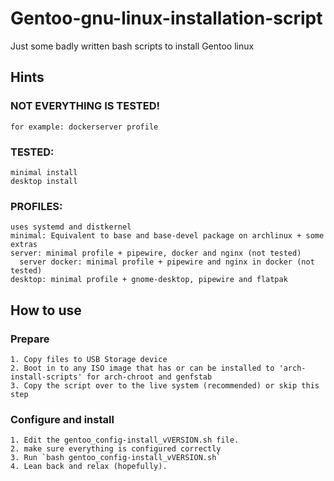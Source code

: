 # Gentoo-gnu-linux-installation-script
Just some badly written bash scripts to install Gentoo linux

## Hints
###  NOT EVERYTHING IS TESTED!
    for example: dockerserver profile
###  TESTED:
    minimal install
    desktop install
  
###  PROFILES:
    uses systemd and distkernel
    minimal: Equivalent to base and base-devel package on archlinux + some extras
    server: minimal profile + pipewire, docker and nginx (not tested)
      server docker: minimal profile + pipewire and nginx in docker (not tested)
    desktop: minimal profile + gnome-desktop, pipewire and flatpak
  
## How to use
###  Prepare
    1. Copy files to USB Storage device
    2. Boot in to any ISO image that has or can be installed to 'arch-install-scripts' for arch-chroot and genfstab
    3. Copy the script over to the live system (recommended) or skip this step

###  Configure and install
    1. Edit the gentoo_config-install_vVERSION.sh file.
    2. make sure everything is configured correctly
    3. Run `bash gentoo_config-install_vVERSION.sh`
    4. Lean back and relax (hopefully).
